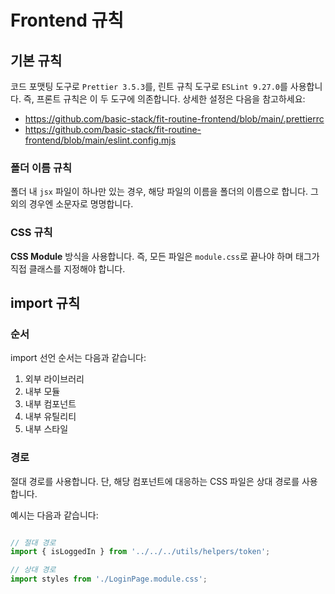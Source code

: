 # Frontend 규칙

## 기본 규칙

코드 포맷팅 도구로 `Prettier 3.5.3`를, 린트 규칙 도구로 `ESLint 9.27.0`를 사용합니다. 즉, 프론트 규칙은 이 두 도구에 의존합니다. 상세한 설정은 다음을 참고하세요:

- https://github.com/basic-stack/fit-routine-frontend/blob/main/.prettierrc
- https://github.com/basic-stack/fit-routine-frontend/blob/main/eslint.config.mjs

### 폴더 이름 규칙

폴더 내 `jsx` 파일이 하나만 있는 경우, 해당 파일의 이름을 폴더의 이름으로 합니다. 그 외의 경우엔 소문자로 명명합니다.

### CSS 규칙

**CSS Module** 방식을 사용합니다. 즉, 모든 파일은 `module.css`로 끝나야 하며 태그가 직접 클래스를 지정해야 합니다.

## import 규칙

### 순서

import 선언 순서는 다음과 같습니다:

1. 외부 라이브러리
2. 내부 모듈
3. 내부 컴포넌트
4. 내부 유틸리티 
5. 내부 스타일

### 경로

절대 경로를 사용합니다. 단, 해당 컴포넌트에 대응하는 CSS 파일은 상대 경로를 사용합니다.

예시는 다음과 같습니다:
```javascript

// 절대 경로
import { isLoggedIn } from '../../../utils/helpers/token';

// 상대 경로
import styles from './LoginPage.module.css';
```